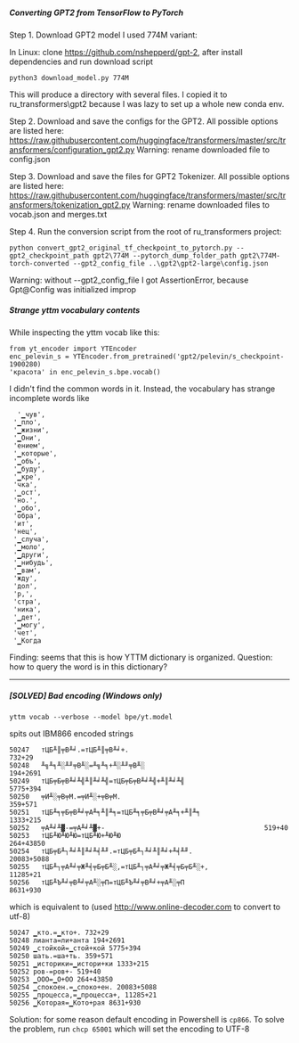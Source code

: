 ##### Converting GPT2 from TensorFlow to PyTorch

Step 1. Download GPT2 model
I used 774M variant:
  
In Linux: clone https://github.com/nshepperd/gpt-2, after install dependencies and run download script
``` 
python3 download_model.py 774M
```

This will produce a directory with several files. I copied it to ru_transformers\gpt2
because I was lazy to set up a whole new conda env. 

Step 2. Download and save the configs for the GPT2. All possible options are listed here:
https://raw.githubusercontent.com/huggingface/transformers/master/src/transformers/configuration_gpt2.py
Warning: rename downloaded file to config.json

Step 3. Download and save the files for GPT2 Tokenizer. All possible options are listed here:
https://raw.githubusercontent.com/huggingface/transformers/master/src/transformers/tokenization_gpt2.py
Warning: rename downloaded files to vocab.json and merges.txt

Step 4. Run the conversion script from the root of ru_transformers project:
```
python convert_gpt2_original_tf_checkpoint_to_pytorch.py --gpt2_checkpoint_path gpt2\774M --pytorch_dump_folder_path gpt2\774M-torch-converted --gpt2_config_file ..\gpt2\gpt2-large\config.json 
```
Warning: without --gpt2_config_file I got AssertionError, because Gpt@Config was initialized improp


##### Strange yttm vocabulary contents

While inspecting the yttm vocab like this:
```
from yt_encoder import YTEncoder
enc_pelevin_s = YTEncoder.from_pretrained('gpt2/pelevin/s_checkpoint-1900280)
'красота' in enc_pelevin_s.bpe.vocab()
```
I didn't find the common words in it. Instead, the vocabulary has strange incomplete words like 
``` 
  '▁чув',
 '▁пло',
 '▁жизни',
 '▁Они',
 'ением',
 '▁которые',
 '▁объ',
 '▁буду',
 '▁кре',
 'чка',
 '▁ост',
 'но.',
 '▁обо',
 'обра',
 'ит',
 'нец',
 '▁случа',
 '▁моло',
 '▁други',
 '▁нибудь',
 '▁вам',
 'жду',
 'дол',
 'р,',
 'стра',
 'ника',
 '▁дет',
 '▁могу',
 'чет',
 '▁Когда 
```
Finding: seems that this is how YTTM dictionary is organized. Question: how to query the word is in this dictionary?

-------------------------------------------------------------

##### [SOLVED] Bad encoding (Windows only)
```
yttm vocab --verbose --model bpe/yt.model 
```
spits out IBM866 encoded strings
``` 
50247   тЦБ╨║╤В╨╛.=тЦБ╨║╤В╨╛+.                                      732+29
50248   ╨╗╨╕╨░╨╜╤В╨░=╨╗╨╕+╨░╨╜╤В╨░                                    194+2691
50249   тЦБ╤Б╤В╨╛╨╣╨║╨╛╨╣=тЦБ╤Б╤В╨╛╨╣+╨║╨╛╨╣                                5775+394
50250   ╤И╨░╤В╤М.=╤И╨░+╤В╤М.                                      359+571
50251   тЦБ╨╕╤Б╤В╨╛╤А╨╕╨║╨╕=тЦБ╨╕╤Б╤В╨╛╤А╨╕+╨║╨╕                              1333+215
50252   ╤А╨╛╨▓-=╤А╨╛╨▓+-                                        519+40
50253   тЦБ╨Ю╨Ю╨Ю=тЦБ╨Ю+╨Ю╨Ю                                        264+43850
50254   тЦБ╤Б╨┐╨╛╨║╨╛╨╡╨╜.=тЦБ╤Б╨┐╨╛╨║╨╛+╨╡╨╜.                              20083+5088
50255   тЦБ╨┐╤А╨╛╤Ж╨╡╤Б╤Б╨░,=тЦБ╨┐╤А╨╛╤Ж╨╡╤Б╤Б╨░+,                            11285+21
50256   тЦБ╨Ъ╨╛╤В╨╛╤А╨░╤П=тЦБ╨Ъ╨╛╤В╨╛+╤А╨░╤П                                8631+930
```
which is equivalent to (used http://www.online-decoder.com to convert to utf-8)
``` 
50247 ▁кто.=▁кто+. 732+29
50248 лианта=ли+анта 194+2691
50249 ▁стойкой=▁стой+кой 5775+394
50250 шать.=ша+ть. 359+571
50251 ▁историки=▁истори+ки 1333+215
50252 ров-=ров+- 519+40
50253 ▁ООО=▁О+ОО 264+43850
50254 ▁спокоен.=▁споко+ен. 20083+5088
50255 ▁процесса,=▁процесса+, 11285+21
50256 ▁Которая=▁Кото+рая 8631+930
```

Solution: for some reason default encoding in Powershell is ```cp866```. To solve the problem, run ```chcp 65001``` 
which will set the encoding to UTF-8